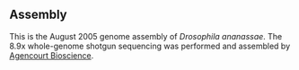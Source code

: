 Assembly
--------

This is the August 2005 genome assembly of *Drosophila ananassae*. The
8.9x whole-genome shotgun sequencing was performed and assembled by
[Agencourt Bioscience](http://www.agencourt.com/).
